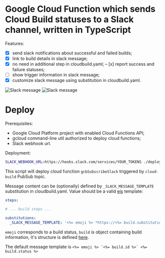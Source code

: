 # Google Cloud Function which sends Cloud Build statuses to a Slack channel, written in TypeScript

Features:

- [x] send slack notifications about successful and failed builds;
- [x] link to build details in slack message;
- [x] no need in additional step in cloudbuild.yaml;
– [x] report success and failure statuses;
- [ ] show trigger information in slack message;
- [x] customize slack message using substitution in cloudbuild.yaml.

![Slack message](https://github.com/onsails/cloudbuild-slack/raw/master/screenshot.png "Slack message")
![Slack message](https://github.com/onsails/cloudbuild-slack/raw/master/screenshot-fail.png "Slack message")

# Deploy

Prerequisites:

* Google Cloud Platform project with enabled Cloud Functions API;
* gcloud command-line util authorized to deploy cloud functions;
* Slack webhook url.

Deployment:

```bash
SLACK_WEBHOOK_URL=https://hooks.slack.com/services/YOUR_TOKENS ./deploy.sh
```

This script will deploy cloud function `gcbSubscribeSlack` triggered by `cloud-build` PubSub topic.

Message content can be (optionally) defined by `_SLACK_MESSAGE_TEMPLATE` substitution in cloudbuild.yaml. Value should be a valid [ejs](https://ejs.co) template:

```yaml
steps:

# ... build steps ...

substitutions:
  _SLACK_MESSAGE_TEMPLATE: '<%= emoji %> *https://<%= build.substitutions._OVERLAY %>.example.com* frontend build & deploy `<%= build.id %>` <%= build.status %>'
```

`emoji` corresponds to a build status, `build` is object containing build information, it's structure is defined [here](https://github.com/onsails/cloudbuild-slack/blob/master/src/pubsub.ts).

The default message template is ```<%= emoji %> `<%= build.id %>` <%= build.status %>```
